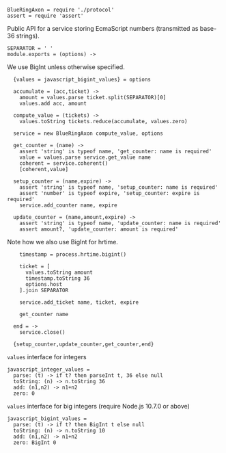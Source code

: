     BlueRingAxon = require './protocol'
    assert = require 'assert'

Public API for a service storing EcmaScript numbers (transmitted as base-36 strings).

    SEPARATOR = ' '
    module.exports = (options) ->

We use BigInt unless otherwise specified.

      {values = javascript_bigint_values} = options

      accumulate = (acc,ticket) ->
        amount = values.parse ticket.split(SEPARATOR)[0]
        values.add acc, amount

      compute_value = (tickets) ->
        values.toString tickets.reduce(accumulate, values.zero)

      service = new BlueRingAxon compute_value, options

      get_counter = (name) ->
        assert 'string' is typeof name, 'get_counter: name is required'
        value = values.parse service.get_value name
        coherent = service.coherent()
        [coherent,value]

      setup_counter = (name,expire) ->
        assert 'string' is typeof name, 'setup_counter: name is required'
        assert 'number' is typeof expire, 'setup_counter: expire is required'
        service.add_counter name, expire

      update_counter = (name,amount,expire) ->
        assert 'string' is typeof name, 'update_counter: name is required'
        assert amount?, 'update_counter: amount is required'

Note how we also use BigInt for hrtime.

        timestamp = process.hrtime.bigint()

        ticket = [
          values.toString amount
          timestamp.toString 36
          options.host
        ].join SEPARATOR

        service.add_ticket name, ticket, expire

        get_counter name

      end = ->
        service.close()

      {setup_counter,update_counter,get_counter,end}

`values` interface for integers

    javascript_integer_values =
      parse: (t) -> if t? then parseInt t, 36 else null
      toString: (n) -> n.toString 36
      add: (n1,n2) -> n1+n2
      zero: 0

`values` interface for big integers (require Node.js 10.7.0 or above)

    javascript_bigint_values =
      parse: (t) -> if t? then BigInt t else null
      toString: (n) -> n.toString 10
      add: (n1,n2) -> n1+n2
      zero: BigInt 0
